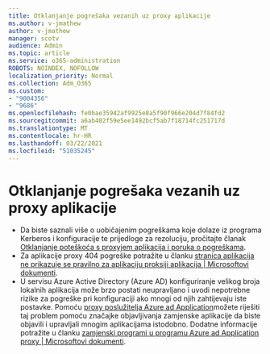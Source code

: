 ```yaml
---
title: Otklanjanje pogrešaka vezanih uz proxy aplikacije
ms.author: v-jmathew
author: v-jmathew
manager: scotv
audience: Admin
ms.topic: article
ms.service: o365-administration
ROBOTS: NOINDEX, NOFOLLOW
localization_priority: Normal
ms.collection: Adm_O365
ms.custom:
- "9004356"
- "9686"
ms.openlocfilehash: fe0bae35942af9925e8a5f90f966e204d7f84fd2
ms.sourcegitcommit: a6ab402f59e5ee1492bcf5ab7f18714fc251717d
ms.translationtype: MT
ms.contentlocale: hr-HR
ms.lasthandoff: 03/22/2021
ms.locfileid: "51035245"
---
```

# <a name="troubleshoot-errors-related-to-application-proxy"></a>Otklanjanje pogrešaka vezanih uz proxy aplikacije

- Da biste saznali više o uobičajenim pogreškama koje dolaze iz programa Kerberos i konfiguracije te prijedloge za rezoluciju, pročitajte članak [Otklanjanje poteškoća s proxyjem aplikacija i poruka o pogreškama](https://docs.microsoft.com/azure/active-directory/manage-apps/application-proxy-troubleshoot#kerberos-errors).
- Za aplikacije proxy 404 pogreške potražite u članku [stranica aplikacija ne prikazuje se pravilno za aplikaciju proksiji aplikacija | Microsoftovi dokumenti](https://docs.microsoft.com/azure/active-directory/manage-apps/application-proxy-page-appearance-broken-problem).
- U servisu Azure Active Directory (Azure AD) konfiguriranje velikog broja lokalnih aplikacija može brzo postati neupravljano i uvodi nepotrebne rizike za pogreške pri konfiguraciji ako mnogi od njih zahtijevaju iste postavke. Pomoću [proxy poslužitelja Azure ad Application](https://docs.microsoft.com/azure/active-directory/manage-apps/application-proxy)možete riješiti taj problem pomoću značajke objavljivanja zamjenske aplikacije da biste objavili i upravljali mnogim aplikacijama istodobno. Dodatne informacije potražite u članku [zamjenski programi u programu Azure ad Application proxy | Microsoftovi dokumenti](https://docs.microsoft.com/azure/active-directory/manage-apps/application-proxy-wildcard).
